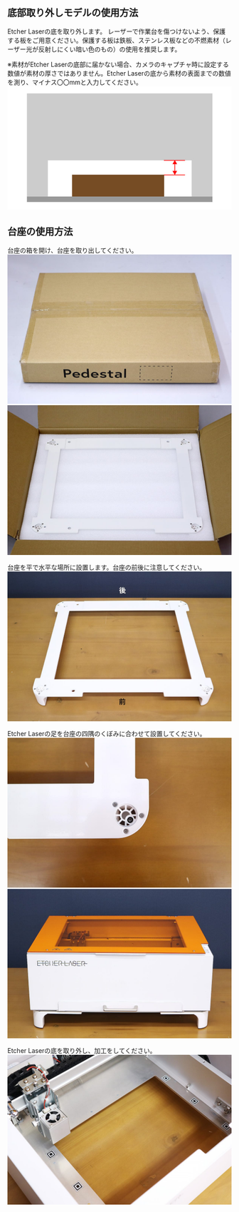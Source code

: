 ## 底部取り外しモデルの使用方法
Etcher Laserの底を取り外します。
レーザーで作業台を傷つけないよう、保護する板をご用意ください。保護する板は鉄板、ステンレス板などの不燃素材（レーザー光が反射しにくい暗い色のもの）の使用を推奨します。

※素材がEtcher Laserの底部に届かない場合、カメラのキャプチャ時に設定する数値が素材の厚さではありません。Etcher Laserの底から素材の表面までの数値を測り、マイナス〇〇mmと入力してください。
<img src="./images/Pedestal_7.jpg">

## 台座の使用方法
台座の箱を開け、台座を取り出してください。
<img src="./images/Pedestal_1.jpg">
<img src="./images/Pedestal_2.jpg">

台座を平で水平な場所に設置します。台座の前後に注意してください。
<img src="./images/Pedestal_3.jpg">

Etcher Laserの足を台座の四隅のくぼみに合わせて設置してください。
<img src="./images/Pedestal_4.jpg">
<img src="./images/Pedestal_5.jpg">

Etcher Laserの底を取り外し、加工をしてください。
<img src="./images/Pedestal_6.jpg">
